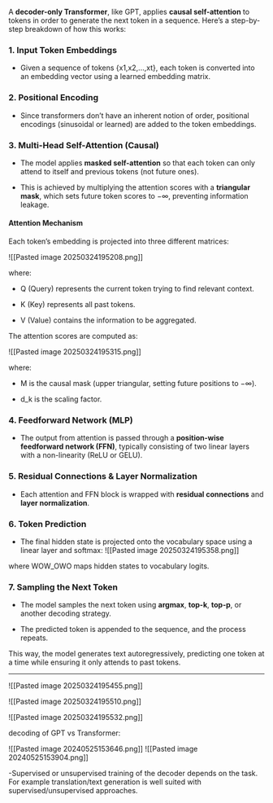 
A **decoder-only Transformer**, like GPT, applies **causal self-attention** to tokens in order to generate the next token in a sequence. Here’s a step-by-step breakdown of how this works:

### **1. Input Token Embeddings**

- Given a sequence of tokens {x1,x2,...,xt}, each token is converted into an embedding vector using a learned embedding matrix.
    

### **2. Positional Encoding**

- Since transformers don’t have an inherent notion of order, positional encodings (sinusoidal or learned) are added to the token embeddings.
    

### **3. Multi-Head Self-Attention (Causal)**

- The model applies **masked self-attention** so that each token can only attend to itself and previous tokens (not future ones).
    
- This is achieved by multiplying the attention scores with a **triangular mask**, which sets future token scores to −∞, preventing information leakage.
    

#### **Attention Mechanism**

Each token’s embedding is projected into three different matrices:

![[Pasted image 20250324195208.png]]

where:

- Q (Query) represents the current token trying to find relevant context.
    
- K (Key) represents all past tokens.
    
- V (Value) contains the information to be aggregated.
    

The attention scores are computed as:

![[Pasted image 20250324195315.png]]

where:

- M is the causal mask (upper triangular, setting future positions to −∞).
    
- d_k​ is the scaling factor.
    

### **4. Feedforward Network (MLP)**

- The output from attention is passed through a **position-wise feedforward network (FFN)**, typically consisting of two linear layers with a non-linearity (ReLU or GELU).
    

### **5. Residual Connections & Layer Normalization**

- Each attention and FFN block is wrapped with **residual connections** and **layer normalization**.
    

### **6. Token Prediction**

- The final hidden state is projected onto the vocabulary space using a linear layer and softmax:
    ![[Pasted image 20250324195358.png]]

where WOW_OWO​ maps hidden states to vocabulary logits.

### **7. Sampling the Next Token**

- The model samples the next token using **argmax**, **top-k**, **top-p**, or another decoding strategy.
    
- The predicted token is appended to the sequence, and the process repeats.
    

This way, the model generates text autoregressively, predicting one token at a time while ensuring it only attends to past tokens.

---

![[Pasted image 20250324195455.png]]

![[Pasted image 20250324195510.png]]

![[Pasted image 20250324195532.png]]

decoding of GPT vs Transformer:

![[Pasted image 20240525153646.png]]
![[Pasted image 20240525153904.png]]

-Supervised or unsupervised training of the decoder depends on the task. For example translation/text generation is well suited with supervised/unsupervised approaches.
